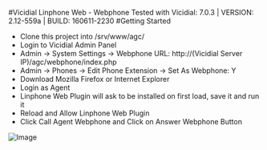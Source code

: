 #Vicidial Linphone Web - Webphone
Tested with Vicidial: 7.0.3 | VERSION: 2.12-559a | BUILD: 160611-2230
#Getting Started
<ul>
  <li>Clone this project into /srv/www/agc/</li>
  <li>Login to Vicidial Admin Panel</li>
  <li>Admin -> System Settings -> Webphone URL: http://(Vicidial Server IP)/agc/webphone/index.php</li>
  <li>Admin -> Phones -> Edit Phone Extension -> Set As Webphone: Y</Li>
  <li>Download Mozilla Firefox or Internet Explorer</li>
  <li>Login as Agent</li>
  <li>Linphone Web Plugin will ask to be installed on first load, save it and run it</li>
  <li>Reload and Allow Linphone Web Plugin</li>
  <li>Click Call Agent Webphone and Click on Answer Webphone Button</li>
</ul>
<img src="http://i.imgur.com/N2yCANH.png" alt="Image">
